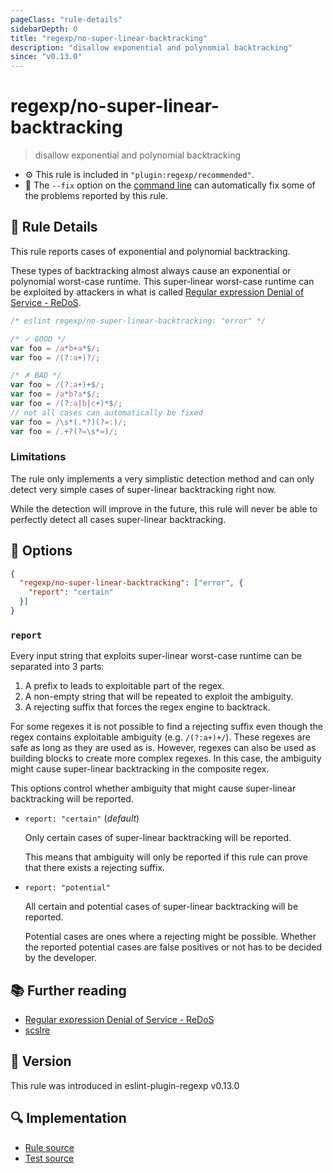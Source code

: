 ```yaml
---
pageClass: "rule-details"
sidebarDepth: 0
title: "regexp/no-super-linear-backtracking"
description: "disallow exponential and polynomial backtracking"
since: "v0.13.0"
---
```

# regexp/no-super-linear-backtracking

> disallow exponential and polynomial backtracking

- :gear: This rule is included in `"plugin:regexp/recommended"`.
- :wrench: The `--fix` option on the [command line](https://eslint.org/docs/user-guide/command-line-interface#fixing-problems) can automatically fix some of the problems reported by this rule.

## :book: Rule Details

This rule reports cases of exponential and polynomial backtracking.

These types of backtracking almost always cause an exponential or polynomial worst-case runtime. This super-linear worst-case runtime can be exploited by attackers in what is called [Regular expression Denial of Service - ReDoS][1].

<eslint-code-block fix>

```js
/* eslint regexp/no-super-linear-backtracking: "error" */

/* ✓ GOOD */
var foo = /a*b+a*$/;
var foo = /(?:a+)?/;

/* ✗ BAD */
var foo = /(?:a+)+$/;
var foo = /a*b?a*$/;
var foo = /(?:a|b|c+)*$/;
// not all cases can automatically be fixed
var foo = /\s*(.*?)(?=:)/;
var foo = /.+?(?=\s*=)/;
```

</eslint-code-block>

### Limitations

The rule only implements a very simplistic detection method and can only detect very simple cases of super-linear backtracking right now.

While the detection will improve in the future, this rule will never be able to perfectly detect all cases super-linear backtracking.


## :wrench: Options

```json
{
  "regexp/no-super-linear-backtracking": ["error", {
    "report": "certain"
  }]
}
```

### `report`

Every input string that exploits super-linear worst-case runtime can be separated into 3 parts:

1. A prefix to leads to exploitable part of the regex.
2. A non-empty string that will be repeated to exploit the ambiguity.
3. A rejecting suffix that forces the regex engine to backtrack.

For some regexes it is not possible to find a rejecting suffix even though the regex contains exploitable ambiguity (e.g. `/(?:a+)+/`). These regexes are safe as long as they are used as is. However, regexes can also be used as building blocks to create more complex regexes. In this case, the ambiguity might cause super-linear backtracking in the composite regex.

This options control whether ambiguity that might cause super-linear backtracking will be reported.

- `report: "certain"`  (_default_)

  Only certain cases of super-linear backtracking will be reported.

  This means that ambiguity will only be reported if this rule can prove that there exists a rejecting suffix.

- `report: "potential"`

  All certain and potential cases of super-linear backtracking will be reported.

  Potential cases are ones where a rejecting might be possible. Whether the reported potential cases are false positives or not has to be decided by the developer.

## :books: Further reading

- [Regular expression Denial of Service - ReDoS][1]
- [scslre]

[1]: https://owasp.org/www-community/attacks/Regular_expression_Denial_of_Service_-_ReDoS
[scslre]: https://github.com/RunDevelopment/scslre

## :rocket: Version

This rule was introduced in eslint-plugin-regexp v0.13.0

## :mag: Implementation

- [Rule source](https://github.com/ota-meshi/eslint-plugin-regexp/blob/master/lib/rules/no-super-linear-backtracking.ts)
- [Test source](https://github.com/ota-meshi/eslint-plugin-regexp/blob/master/tests/lib/rules/no-super-linear-backtracking.ts)
